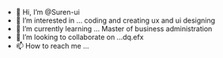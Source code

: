 - 👋 Hi, I’m @Suren-ui
- 👀 I’m interested in ... coding and creating ux and ui designing
- 🌱 I’m currently learning ... Master of business administration 
- 💞️ I’m looking to collaborate on ...dq.efx
- 📫 How to reach me ...

<!---
Suren-ui/Suren-ui is a ✨ special ✨ repository because its `README.md` (this file) appears on your GitHub profile.
You can click the Preview link to take a look at your changes.
--->
